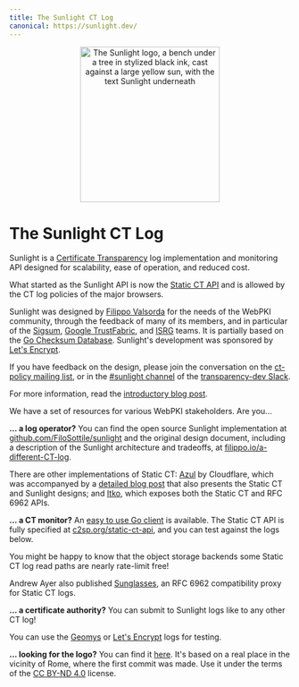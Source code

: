 ```yaml
---
title: The Sunlight CT Log
canonical: https://sunlight.dev/
---
```


<p align="center">
    <picture>
        <source srcset="images/sunlight_logo_main_negative.png" media="(prefers-color-scheme: dark)">
        <img alt="The Sunlight logo, a bench under a tree in stylized black ink, cast against a large yellow sun, with the text Sunlight underneath" width="250" height="278" src="images/sunlight_logo_main.png">
    </picture>
</p>

# The Sunlight CT Log

Sunlight is a [Certificate Transparency](https://certificate.transparency.dev/)
log implementation and monitoring API designed for scalability, ease of operation,
and reduced cost.

What started as the Sunlight API is now the [Static CT API](https://c2sp.org/static-ct-api)
and is allowed by the CT log policies of the major browsers.

Sunlight was designed by [Filippo Valsorda](https://filippo.io) for the
needs of the WebPKI community, through the feedback of many of its members,
and in particular of the [Sigsum](https://www.sigsum.org/),
[Google TrustFabric](https://transparency.dev/),
and [ISRG](https://www.isrg.org/) teams.
It is partially based on the [Go Checksum Database](https://golang.org/design/25530-sumdb).
Sunlight's development was sponsored by [Let's Encrypt](https://letsencrypt.org/).

If you have feedback on the design, please join the conversation on the
[ct-policy mailing list](https://groups.google.com/a/chromium.org/g/ct-policy),
or in the [#sunlight channel](https://transparency-dev.slack.com/archives/C06PCS2P75Y)
of the [transparency-dev Slack](https://transparency.dev/slack/).

For more information, read the
[introductory blog post](https://letsencrypt.org/2024/03/14/introducing-sunlight/).

We have a set of resources for various WebPKI stakeholders. Are you...

**... a log operator?**
You can find the open source Sunlight implementation at
[github.com/FiloSottile/sunlight](https://github.com/FiloSottile/sunlight)
and the original design document,
including a description of the Sunlight architecture and tradeoffs,
at [filippo.io/a-different-CT-log](https://filippo.io/a-different-CT-log).

There are other implementations of Static CT:
[Azul](https://github.com/cloudflare/azul) by Cloudflare, which was accompanyed by a
[detailed blog post](https://blog.cloudflare.com/azul-certificate-transparency-log)
that also presents the Static CT and Sunlight designs;
and [Itko](https://github.com/aditsachde/itko),
which exposes both the Static CT and RFC 6962 APIs.

**... a CT monitor?**
An [easy to use Go client](https://pkg.go.dev/filippo.io/sunlight#Client) is available.
The Static CT API is fully specified at [c2sp.org/static-ct-api](https://c2sp.org/static-ct-api),
and you can test against the logs below.

You might be happy to know that the object storage backends some
Static CT log read paths are nearly rate-limit free!

Andrew Ayer also published [Sunglasses](https://github.com/AGWA/sunglasses),
an RFC 6962 compatibility proxy for Static CT logs.

**... a certificate authority?** You can submit to Sunlight logs like to any other CT log!

You can use the [Geomys](https://groups.google.com/a/chromium.org/g/ct-policy/c/KCzYEIIZSxg/m/zD26fYw4AgAJ) or
[Let's Encrypt](https://letsencrypt.org/docs/ct-logs/#Sunlight) logs for testing.

**... looking for the logo?**
You can find it [here](https://drive.google.com/drive/folders/1VqDO8U-AksEoz85CcbLknucNCJl2gwZi).
It's based on a real place in the vicinity of Rome, where the first commit was made.
Use it under the terms of the [CC BY-ND 4.0](https://creativecommons.org/licenses/by-nd/4.0/) license.
